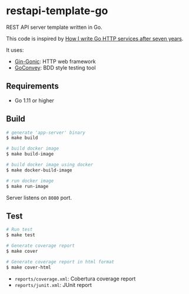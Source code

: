 # restapi-template-go
REST API server template written in Go.

This code is inspired by [How I write Go HTTP services after seven years](https://medium.com/statuscode/how-i-write-go-http-services-after-seven-years-37c208122831).

It uses:
* [Gin-Gonic](https://github.com/gin-gonic/gin): HTTP web framework
* [GoConvey](https://github.com/smartystreets/goconvey): BDD style testing tool

## Requirements
* Go 1.11 or higher

## Build
```bash
# generate 'app-server' binary
$ make build

# build docker image
$ make build-image

# build docker image using docker
$ make docker-build-image

# run docker image
$ make run-image
```

Server listens on `8080` port.

## Test
```bash
# Run test
$ make test

# Generate coverage report
$ make cover

# Generate coverage report in html format
$ make cover-html
```

* `reports/coverage.xml`: Cobertura coverage report
* `reports/junit.xml`: JUnit report
